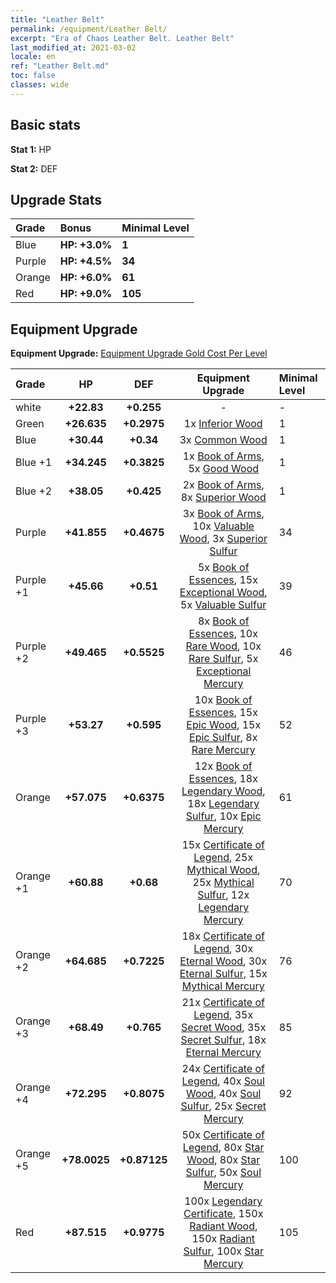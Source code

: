 ```yaml
---
title: "Leather Belt"
permalink: /equipment/Leather Belt/
excerpt: "Era of Chaos Leather Belt. Leather Belt"
last_modified_at: 2021-03-02
locale: en
ref: "Leather Belt.md"
toc: false
classes: wide
---
```


## Basic stats
 **Stat 1:** HP

 **Stat 2:** DEF

## Upgrade Stats

  |     Grade    |   Bonus | Minimal Level | 
  |:-------------|:--------|:--------------| 
  | Blue | **HP: +3.0%** | **1** | 
  | Purple | **HP: +4.5%** | **34** | 
  | Orange | **HP: +6.0%** | **61** | 
  | Red | **HP: +9.0%** | **105** | 


## Equipment Upgrade
 **Equipment Upgrade:** [Equipment Upgrade Gold Cost Per Level](/equipment/EquipmentUpgradeCostPerLevel/) 

  |          Grade      | HP | DEF | Equipment Upgrade | Minimal Level |
  |:--------------------|:---------:|:---------:|:----------------:|:--------------|
  | white | **+22.83** | **+0.255** | - | - |
  | Green | **+26.635** | **+0.2975** | 1x [Inferior Wood](/Items/mat_12/) | 1 |
  | Blue | **+30.44** | **+0.34** | 3x [Common Wood](/Items/mat_53/) | 1 |
  | Blue +1 | **+34.245** | **+0.3825** | 1x [Book of Arms](/Items/mat_32/), 5x [Good Wood](/Items/mat_90/) | 1 |
  | Blue +2 | **+38.05** | **+0.425** | 2x [Book of Arms](/Items/mat_71/), 8x [Superior Wood](/Items/mat_28/) | 1 |
  | Purple | **+41.855** | **+0.4675** | 3x [Book of Arms](/Items/mat_6/), 10x [Valuable Wood](/Items/mat_43/), 3x [Superior Sulfur](/Items/mat_30/) | 34 |
  | Purple +1 | **+45.66** | **+0.51** | 5x [Book of Essences](/Items/mat_44/), 15x [Exceptional Wood](/Items/mat_82/), 5x [Valuable Sulfur](/Items/mat_66/) | 39 |
  | Purple +2 | **+49.465** | **+0.5525** | 8x [Book of Essences](/Items/mat_84/), 10x [Rare Wood](/Items/mat_14/), 10x [Rare Sulfur](/Items/mat_46/), 5x [Exceptional Mercury](/Items/mat_91/) | 46 |
  | Purple +3 | **+53.27** | **+0.595** | 10x [Book of Essences](/Items/mat_20/), 15x [Epic Wood](/Items/mat_57/), 15x [Epic Sulfur](/Items/mat_83/), 8x [Rare Mercury](/Items/mat_29/) | 52 |
  | Orange | **+57.075** | **+0.6375** | 12x [Book of Essences](/Items/mat_60/), 18x [Legendary Wood](/Items/mat_93/), 18x [Legendary Sulfur](/Items/mat_18/), 10x [Epic Mercury](/Items/mat_70/) | 61 |
  | Orange +1 | **+60.88** | **+0.68** | 15x [Certificate of Legend](/Items/mat_96/), 25x [Mythical Wood](/Items/mat_9/), 25x [Mythical Sulfur](/Items/mat_35/), 12x [Legendary Mercury](/Items/mat_3/) | 70 |
  | Orange +2 | **+64.685** | **+0.7225** | 18x [Certificate of Legend](/Items/mat_25/), 30x [Eternal Wood](/Items/mat_75/), 30x [Eternal Sulfur](/Items/mat_97/), 15x [Mythical Mercury](/Items/mat_50/) | 76 |
  | Orange +3 | **+68.49** | **+0.765** | 21x [Certificate of Legend](/Items/mat_38/), 35x [Secret Wood](/Items/mat_87/), 35x [Secret Sulfur](/Items/mat_7/), 18x [Eternal Mercury](/Items/mat_62/) | 85 |
  | Orange +4 | **+72.295** | **+0.8075** | 24x [Certificate of Legend](/Items/mat_100/), 40x [Soul Wood](/Items/mat_49/), 40x [Soul Sulfur](/Items/mat_73/), 25x [Secret Mercury](/Items/mat_22/) | 92 |
  | Orange +5 | **+78.0025** | **+0.87125** | 50x [Certificate of Legend](/Items/mat_11/), 80x [Star Wood](/Items/mat_63/), 80x [Star Sulfur](/Items/mat_101/), 50x [Soul Mercury](/Items/mat_34/) | 100 |
  | Red | **+87.515** | **+0.9775** | 100x [Legendary Certificate](/Items/mat_76/), 150x [Radiant Wood](/Items/mat_21/), 150x [Radiant Sulfur](/Items/mat_10/), 100x [Star Mercury](/Items/mat_98/) | 105 |

